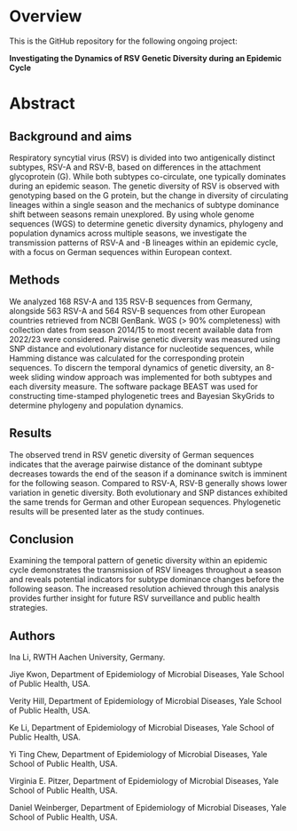 # Overview
This is the GitHub repository for the following ongoing project:

**Investigating the Dynamics of RSV Genetic Diversity during an Epidemic Cycle**

# Abstract

## Background and aims
Respiratory syncytial virus (RSV) is divided into two antigenically distinct subtypes, 
RSV-A and RSV-B, based on differences in the attachment glycoprotein (G). While both subtypes co-circulate, one typically dominates during an epidemic season. The genetic diversity of RSV is observed with genotyping based on the G protein, but the change in diversity of circulating lineages within a single season and the mechanics of subtype dominance shift between seasons remain unexplored. By using whole genome sequences (WGS) to determine genetic diversity dynamics, phylogeny and population dynamics across multiple seasons, we investigate the transmission patterns of RSV-A and -B lineages within an epidemic cycle, with a focus on German sequences within European context.  

## Methods
We analyzed 168 RSV-A and 135 RSV-B sequences from Germany, alongside 563 RSV-A and 564 RSV-B sequences from other European countries retrieved from NCBI GenBank. WGS (> 90% completeness) with collection dates from season 2014/15 to most recent available data from 2022/23 were considered. Pairwise genetic diversity was measured using SNP distance and evolutionary distance for nucleotide sequences, while Hamming distance was calculated for the corresponding protein sequences. To discern the temporal dynamics of genetic diversity, an 8-week sliding window approach was implemented for both subtypes and each diversity measure. The software package BEAST was used for constructing time-stamped phylogenetic trees and Bayesian SkyGrids to determine phylogeny and population dynamics. 

## Results 
The observed trend in RSV genetic diversity of German sequences indicates that the average pairwise distance of the dominant subtype decreases towards the end of the season if a dominance switch is imminent for the following season. Compared to RSV-A, RSV-B generally shows lower variation in genetic diversity. Both evolutionary and SNP distances exhibited the same trends for German and other European sequences. Phylogenetic results will be presented later as the study continues. 

## Conclusion
Examining the temporal pattern of genetic diversity within an epidemic cycle demonstrates the transmission of RSV lineages throughout a season and reveals potential indicators for subtype dominance changes before the following season. The increased resolution achieved through this analysis provides further insight for future RSV surveillance and public health strategies.

## Authors
Ina Li, RWTH Aachen University, Germany.

Jiye Kwon, Department of Epidemiology of Microbial Diseases, Yale School of Public Health, USA.

Verity Hill, Department of Epidemiology of Microbial Diseases, Yale School of Public Health, USA.

Ke Li, Department of Epidemiology of Microbial Diseases, Yale School of Public Health, USA.

Yi Ting Chew, Department of Epidemiology of Microbial Diseases, Yale School of Public Health, USA.

Virginia E. Pitzer, Department of Epidemiology of Microbial Diseases, Yale School of Public Health, USA.

Daniel Weinberger, Department of Epidemiology of Microbial Diseases, Yale School of Public Health, USA.
